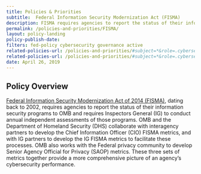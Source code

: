 ```yaml
---
title: Policies & Priorities
subtitle:  Federal Information Security Modernization Act (FISMA)
description: FISMA requires agencies to report the status of their information security programs to 0MB and requires Inspectors General (IG) to conduct annual independent assessments of those programs.
permalink: /policies-and-priorities/FISMA/
layout: policy-landing
policy-publish-date:
filters: fed-policy cybersecurity governance active
related-policies-url: /policies-and-priorities/#subject=*&role=.cybersecurity&status=*
related-policies-url: /policies-and-priorities/#subject=*&role=.cybersecurity&status=*
date: April 26, 2019
---
```

## Policy Overview ##
[Federal Information Security Modernization Act of 2014 (FISMA)](https://www.whitehouse.gov/wp-content/uploads/2018/10/M-19-02.pdf), dating back to 2002, requires agencies to report the status of their information security programs to OMB and requires Inspectors General (IG) to conduct annual independent assessments of those programs. OMB and the Department of Homeland Security (DHS) collaborate with interagency partners to develop the Chief Information Officer (CIO) FISMA metrics, and with IG partners to develop the IG FISMA metrics to facilitate these processes. OMB also works with the Federal privacy community to develop Senior Agency Official for Privacy (SAOP) metrics. These three sets of metrics together provide a more comprehensive picture of an agency’s cybersecurity performance.
&nbsp;
